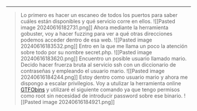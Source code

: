 
---
>Lo primero es hacer un escaneo de todos los puertos para saber cuáles están disponibles y qué servicio corre en ellos.
![[Pasted image 20240616182731.png]]
>Ahora mediante la herramienta gobuster, voy a hacer fuzzing para ver a qué otras direcciones podemos acceder dentro de esa web.
![[Pasted image 20240616183532.png]]
>Entro en la que me llama un poco la atención sobre todo por su nombre secret.php.
![[Pasted image 20240616183620.png]]
>Encuentro un posible usuario llamado mario.
>Decido hacer fruerza bruta al servicio ssh con un diccionario de contraseñas y empleando el usuario mario.
![[Pasted image 20240616184244.png]]
>Estoy dentro como usuario mario y ahora me dispongo a escalar privilegios.
>Voy a utulizar la herramienta online [GTFObins](https://gtfobins.github.io/gtfobins/vim/#sudo) y utilizaré el siguiente comando ya que tengo permisos como root sin necesidad de introducir password sobre ese binario.
![[Pasted image 20240616184921.png]]

